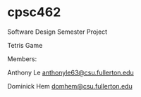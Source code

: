 # cpsc462
Software Design Semester Project

Tetris Game

Members:

Anthony Le        anthonyle63@csu.fullerton.edu

Dominick Hem      domhem@csu.fullerton.edu

